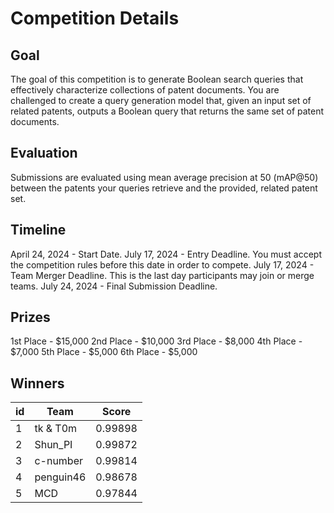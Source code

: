 # Competition Details

## Goal

The goal of this competition is to generate Boolean search queries that effectively characterize collections of patent documents. You are challenged to create a query generation model that, given an input set of related patents, outputs a Boolean query that returns the same set of patent documents.

## Evaluation

Submissions are evaluated using mean average precision at 50 (mAP@50) between the patents your queries retrieve and the provided, related patent set.

## Timeline

April 24, 2024 - Start Date.
July 17, 2024 - Entry Deadline. You must accept the competition rules before this date in order to compete.
July 17, 2024 - Team Merger Deadline. This is the last day participants may join or merge teams.
July 24, 2024 - Final Submission Deadline.

## Prizes

1st Place - $15,000
2nd Place - $10,000
3rd Place - $8,000
4th Place - $7,000
5th Place - $5,000
6th Place - $5,000

## Winners

| id  | Team      |  Score  |
| --- | --------- | :-----: |
| 1   | tk & T0m  | 0.99898 |
| 2   | Shun_PI   | 0.99872 |
| 3   | c-number  | 0.99814 |
| 4   | penguin46 | 0.98678 |
| 5   | MCD       | 0.97844 |
